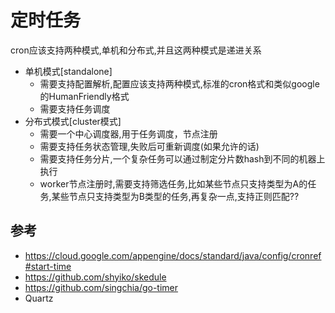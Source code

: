 # 定时任务
cron应该支持两种模式,单机和分布式,并且这两种模式是递进关系
- 单机模式[standalone]
    - 需要支持配置解析,配置应该支持两种模式,标准的cron格式和类似google的HumanFriendly格式
    - 需要支持任务调度
- 分布式模式[cluster模式]
    - 需要一个中心调度器,用于任务调度，节点注册
    - 需要支持任务状态管理,失败后可重新调度(如果允许的话)
    - 需要支持任务分片,一个复杂任务可以通过制定分片数hash到不同的机器上执行
    - worker节点注册时,需要支持筛选任务,比如某些节点只支持类型为A的任务,某些节点只支持类型为B类型的任务,再复杂一点,支持正则匹配??

## 参考
- https://cloud.google.com/appengine/docs/standard/java/config/cronref#start-time  
- https://github.com/shyiko/skedule
- https://github.com/singchia/go-timer
- Quartz
